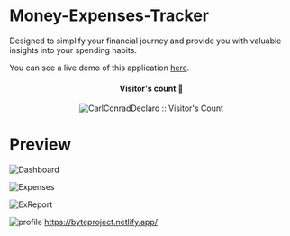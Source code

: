 # Money-Expenses-Tracker
Designed to simplify your financial journey and provide you with valuable insights into your spending habits.

You can see a live demo of this application <a href="https://money-expenses-tracker.000webhostapp.com/expensesTracker.php">here</a>.

<h4 align="center">Visitor's count 👀</h4>
<p align="center"><img src="https://profile-counter.glitch.me/Money-Expenses-Tracker/count.svg" alt="CarlConradDeclaro :: Visitor's Count" /></p>

# Preview 

![Dashboard](https://github.com/CarlConradDeclaro/Money-Expenses-Tracker-0.1/assets/110441309/0780b715-4570-4ece-81c1-5908dd0f1c32)


![Expenses](https://github.com/CarlConradDeclaro/Money-Expenses-Tracker-0.1/assets/110441309/86caa1e6-d0ed-4929-8974-28924928bc4c)

![ExReport](https://github.com/CarlConradDeclaro/Money-Expenses-Tracker-0.1/assets/110441309/75469c25-9ddd-4f73-9255-85d70db636ae)


![profile](https://github.com/CarlConradDeclaro/Money-Expenses-Tracker-0.1/assets/110441309/6b222406-5780-4d13-bbd4-a7a7ae6fd0d6)
https://byteproject.netlify.app/
